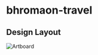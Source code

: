 # bhromaon-travel

## Design Layout

![Artboard](https://user-images.githubusercontent.com/69512496/147464459-a4694dd6-ee20-4e4c-a83f-b2a8e24ce014.png)
